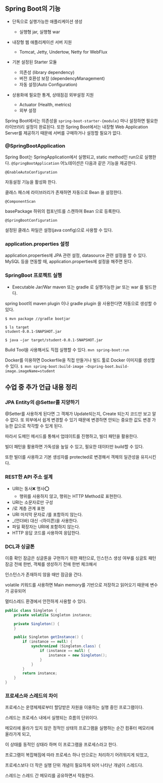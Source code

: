 ## Spring Boot의 기능

- 단독으로 실행가능한 애플리케이션 생성
    - 실행형 jar, 실행형 war

- 내장형 웹 애플리케이션 서버 지원
    - Tomcat, Jetty, Undertow, Netty for WebFlux

- 기본 설정된 Starter 모듈
    - 의존성 (library dependency)
    - 버전 호환성 보장 (dependencyManagement)
    - 자동 설정(Auto Configuration)

- 상용화에 필요한 통계, 상태점검 외부설정 지원
    - Actuator (Health, metrics)
    - 외부 설정

Spring Boot에서는 의존성을 `spring-boot-starter-{module}` 마나 설정하면 필요한 라이브러리 설정이 완료된다.
또한 Spring Boot에서는 내장형 Web Application Server를 제공하기 때문에 서버를 구매하거나 설정할 필요가 없다.

### @SpringBootApplication

Spring Boot는 SpringApplication에서 실행되고, static method인 run으로 실행한다.
`@SpringBootApplication` 어노테이션은 다음과 같은 기능을 제공한다.

`@EnableAutoConfiguration`

자동설정 기능을 활성화 한다.

클래스 패스에 라이브러리가 존재하면 자동으로 Bean 을 설정한다.

`@ComponentScan`

basePackage 하위의 컴포넌트를 스캔하여 Bean 으로 등록한다.

`@SpringBootConfiguration`

설정된 클래스 파일은 설정(java config)으로 사용할 수 있다.

### application.properties 설정

application.properties에 JPA 관련 설정, datasource 관련 설정을 할 수 있다.
MySQL 등을 연동할 때, application.properties에 설정을 해주면 된다.

### SpringBoot 프로젝트 실행

- Executable Jar/War
  maven 또는 gradle 로 실행가능한 jar 또는 war 를 빌드한다.

spring boot의 maven plugin 이나 gradle plugin 을 사용한다면 자동으로 생성할 수 있다.

```
$ mvn package //gradle bootjar

$ ls target
student-0.0.1-SNAPSHOT.jar

$ java –jar target/student-0.0.1-SNAPSHOT.jar
```

Build Tool을 사용해서도 직접 실행할 수 있다.
`mvn spring-boot:run`

Docker를 이용하면 Dockerfile을 직접 만들거나 빌드 툴로 Docker 이미지를 생성할 수 있다.
`$ mvn spring-boot:build-image –Dspring-boot.build-image.imageName=student`

## 수업 중 추가 언급 내용 정리

### JPA Entity의 @Setter를 지양하기

@Setter를 사용하게 된다면 그 객체가 Update되는지, Create 되는지 코드만 보고 알 수 없다.
또 외부에서 쉽게 변경할 수 있기 때문에 변경하면 안되는 중요한 값도 변경 가능한 값으로 착각할 수 있게 된다.

따라서 도메인 메서드를 통해서 업데이트를 진행하고, 빌더 패턴을 활용한다.

빌더 패턴을 활용하면 가독성을 높일 수 있고, 필요한 데이터만 build할 수 있다.

또한 빌더를 사용하고 기본 생성자를 protected로 변경해서 객체의 일관성을 유지시킨다.

### REST한 API 주소 설계

- URI는 동사❌ 명사⭕
    - 행위를 사용하지 않고, 행위는 HTTP Method로 표현한다.
- URI는 소문자로만 구성
- /로 계층 관계 표현
- URI 마지막 문자로 /를 포함하지 않는다.
- _(언더바) 대신 -(하이픈)을 사용한다.
- 파일 확장자는 URI에 포함하지 않는다.
- HTTP 응답 코드를 사용하여 응답한다.

### DCL과 싱글톤

이중 확인 잠금은 싱글톤을 구현하기 위한 패턴으로,
인스턴스 생성 여부를 싱글토 패턴 잠금 전에 한번, 객체를 생성하기 전에 한번 체크해서

인스턴스가 존재하지 않을 때만 잠금을 건다.

volatile 키워드를 사용하면 Main memory를 기반으로 저장하고 읽어오기 때문에 변수가 공유되어

멀티스레드 환경에서 안전하게 사용할 수 있다.

```java
public class Singleton {
    private volatile Singleton instance;

    private Singleton() {
    }

    public Singleton getInstance() {
        if (instance == null) {
            synchronized (Singleton.class) {
                if (instance == null) {
                    instance = new Singleton();
                }
            }
        }
        return instance;
    }
}
```

### 프로세스와 스레드의 차이

프로세스는 운영체제로부터 할당받은 자원을 이용하는 실행 중인 프로그램이다.

스레드는 프로세스 내에서 실행되는 흐름의 단위이다.

메모리에 올라가 있지 않은 정적인 상태의 프로그램을 실행하는 순간 컴퓨터 메모리에 올라가게 되고,

이 상태를 동적인 상태라 하며 이 프로그램을 프로세스라고 한다.

프로그램이 복잡해짐에 따라 프로세스 하나 만으로는 처리하기 어려워지게 되었고,

프로세스보다 더 작은 실행 단위 개념이 필요하게 되어 나타난 개념이 스레드다.

스레드는 스레드 간 메모리를 공유하면서 작동한다.
